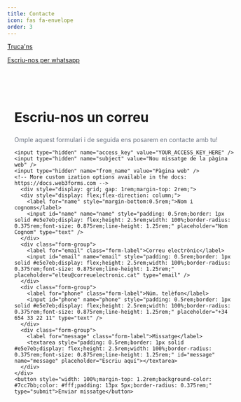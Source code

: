 ```yaml
---
title: Contacte
icon: fas fa-envelope
order: 3
---
```


<i class="fa-solid fa-phone"></i><a href="tel:+34679259402">Truca'ns</a>

<a href="https://wa.me/+34679259402">Escriu-nos per whatsapp</a>

<section style="width: 100%; max-width: 40rem;margin-left: auto;margin-right: auto;padding: 3rem 1rem;">
  <div style="margin-top: 1rem;">
    <h2 style="  font-size: 1.875rem;line-height: 2.25rem;font-weight: 700;">Escriu-nos un correu</h2>
    <p style="color: rgb(107 114 128);">
      Omple aquest formulari i de seguida ens posarem en contacte amb tu!
    </p>
  </div>

  <form class="contact-form" action="https://api.web3forms.com/submit" method="POST">

    <input type="hidden" name="access_key" value="YOUR_ACCESS_KEY_HERE" />
    <input type="hidden" name="subject" value="Nou missatge de la pàgina web" />
    <input type="hidden" name="from_name" value="Pàgina web" />
    <!-- More custom ization options available in the docs: https://docs.web3forms.com -->
      <div style="display: grid; gap: 1rem;margin-top: 2rem;">
      <div style="display: flex;flex-direction: column;">
        <label for="name" style="margin-bottom:0.5rem;">Nom i cognoms</label>
        <input id="name" name="name" style="padding: 0.5rem;border: 1px solid #e5e7eb;display: flex;height: 2.5rem;width: 100%;border-radius: 0.375rem;font-size: 0.875rem;line-height: 1.25rem;" placeholder="Nom Cognom" type="text" />
      </div>
      <div class="form-group">
        <label for="email" class="form-label">Correu electrònic</label>
        <input id="email" name="email" style="padding: 0.5rem;border: 1px solid #e5e7eb;display: flex;height: 2.5rem;width: 100%;border-radius: 0.375rem;font-size: 0.875rem;line-height: 1.25rem;" placeholder="elteu@correuelectronic.cat" type="email" />
      </div>
      <div class="form-group">
        <label for="phone" class="form-label">Núm. telèfon</label>
        <input id="phone" name="phone" style="padding: 0.5rem;border: 1px solid #e5e7eb;display: flex;height: 2.5rem;width: 100%;border-radius: 0.375rem;font-size: 0.875rem;line-height: 1.25rem;" placeholder="+34 654 33 22 11" type="text" />
      </div>
      <div class="form-group">
        <label for="message" class="form-label">Missatge</label>
        <textarea style="padding: 0.5rem;border: 1px solid #e5e7eb;display: flex;height: 2.5rem;width: 100%;border-radius: 0.375rem;font-size: 0.875rem;line-height: 1.25rem;" id="message" name="message" placeholder="Escriu aquí"></textarea>
      </div>
    </div>
    <button style="width: 100%;margin-top: 1.2rem;background-color: #7cc7bb;color: #fff;padding: 13px 5px;border-radius: 0.375rem;" type="submit">Enviar missatge</button>
  </form>

</section>

